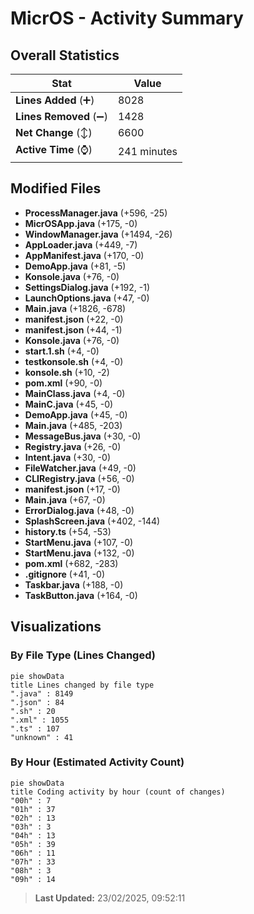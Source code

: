 # MicrOS - Activity Summary 

## Overall Statistics

| Stat                   | Value                                                             |
| ---------------------- | ----------------------------------------------------------------- |
| **Lines Added** (➕)   | 8028                                          |
| **Lines Removed** (➖) | 1428                                        |
| **Net Change** (↕)    | 6600                |
| **Active Time** (⌚)   | 241 minutes |


## Modified Files
- **ProcessManager.java** (+596, -25)
- **MicrOSApp.java** (+175, -0)
- **WindowManager.java** (+1494, -26)
- **AppLoader.java** (+449, -7)
- **AppManifest.java** (+170, -0)
- **DemoApp.java** (+81, -5)
- **Konsole.java** (+76, -0)
- **SettingsDialog.java** (+192, -1)
- **LaunchOptions.java** (+47, -0)
- **Main.java** (+1826, -678)
- **manifest.json** (+22, -0)
- **manifest.json** (+44, -1)
- **Konsole.java** (+76, -0)
- **start.1.sh** (+4, -0)
- **testkonsole.sh** (+4, -0)
- **konsole.sh** (+10, -2)
- **pom.xml** (+90, -0)
- **MainClass.java** (+4, -0)
- **MainC.java** (+45, -0)
- **DemoApp.java** (+45, -0)
- **Main.java** (+485, -203)
- **MessageBus.java** (+30, -0)
- **Registry.java** (+26, -0)
- **Intent.java** (+30, -0)
- **FileWatcher.java** (+49, -0)
- **CLIRegistry.java** (+56, -0)
- **manifest.json** (+17, -0)
- **Main.java** (+67, -0)
- **ErrorDialog.java** (+48, -0)
- **SplashScreen.java** (+402, -144)
- **history.ts** (+54, -53)
- **StartMenu.java** (+107, -0)
- **StartMenu.java** (+132, -0)
- **pom.xml** (+682, -283)
- **.gitignore** (+41, -0)
- **Taskbar.java** (+188, -0)
- **TaskButton.java** (+164, -0)

## Visualizations

### By File Type (Lines Changed)

```mermaid
pie showData
title Lines changed by file type
".java" : 8149
".json" : 84
".sh" : 20
".xml" : 1055
".ts" : 107
"unknown" : 41
```

### By Hour (Estimated Activity Count)

```mermaid
pie showData
title Coding activity by hour (count of changes)
"00h" : 7
"01h" : 37
"02h" : 13
"03h" : 3
"04h" : 13
"05h" : 39
"06h" : 11
"07h" : 33
"08h" : 3
"09h" : 14
```


> **Last Updated:** 23/02/2025, 09:52:11